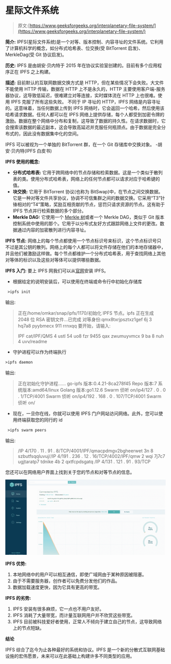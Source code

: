 # 星际文件系统

> 原文:[https://www.geeksforgeeks.org/interplanetary-file-system/](https://www.geeksforgeeks.org/interplanetary-file-system/)

**简介:**
IPFS(星际文件系统)是一个对等、版本控制、内容寻址的文件系统。它利用了计算机科学的概念，如分布式哈希表、位交换(受 BitTorrent 启发)、MerkleDag(受 Git 协议启发)。

**历史:**
IPFS 是由胡安·贝内特于 2015 年在协议实验室创建的。目前有多个应用程序正在 IPFS 之上构建。

**描述:**
目前默认的互联网数据交换方式是 HTTP，但在某些情况下会失败。大文件不能使用 HTTP 传输，数据在 HTTP 上不是永久的，HTTP 主要使用客户端-服务器协议，这导致低延迟，很难建立对等连接，实时媒体流在 HTTP 上也很难。使用 IPFS 克服了所有这些失败。
不同于 IP 寻址的 HTTP，IPFS 网络是内容寻址的。这意味着，当任何数据上传到 IPFS 网络时，它会返回一个哈希，然后使用该哈希请求数据。任何人都可以在 IPFS 网络上提供存储，每个人都受到加密令牌的激励。数据在整个网络中分布和复制，这导致了数据的持久性。在请求数据时，它会搜索该数据的最近副本，这会导致高延迟并克服任何瓶颈点。由于数据是完全分布式的，因此没有数据集中化的空间。

IPFS 可以被视为一个单独的 BitTorrent 群，在一个 Git 存储库中交换对象。
-胡安·贝内特(IPFS 白皮书)

**IPFS 使用的概念:**

*   **分布式哈希表:**
    它用于跨网络中的节点存储和检索数据。这是一个类似于散列表的类。使用分布式哈希表，网络上的任何节点都可以请求对应于哈希键的值。
*   **块交换:**
    它用于 BitTorrent 协议(也称为 BitSwap)中，在节点之间交换数据。它是一种对等文件共享协议，协调不可信集群之间的数据交换。它采用“T3”针锋相对的“T4”策略，奖励互相贡献的节点，惩罚只请求资源的节点。这有助于 IPFS 节点并行检索数据的多个部分。
*   **Merkle DAG:**
    它使用一个 [Merkle 树](https://www.geeksforgeeks.org/introduction-to-merkle-tree/)或者一个 Merkle DAG，类似于 Git 版本控制系统中使用的那个。它用于以分布式友好方式跟踪网络上文件的更改。数据通过内容的加密散列进行内容寻址。

**IPFS 节点:**
网络上的每个节点都使用一个节点标识号来标识，这个节点标识号只不过是其公钥的散列。网络上的每个人都可以将文件存储在他们的本地存储器中，并且他们被激励这样做。每个节点都维护一个分布式哈希表，用于查找网络上其他对等体的标识以及这些对等体可以提供哪些数据。

**IPFS 入门:**
要上 IPFS 网我们可以从[官网](https://ipfs.io/ipfs/QmeQT76CZLBhSxsLfSMyQjKn74UZski4iQSq9bW7YZy6x8/docs/install/)安装 IPFS。

*   根据给定的说明安装后，可以使用在终端或命令行中初始化存储库

```html
 >ipfs init
```

输出:

> 正在/home/omkar/snap/ipfs/1170/初始化 IPFS 节点。ipfs
> 正在生成 2048 位 RSA 密钥文件…已完成
> 对等身份:qmx8txrjpsztxz1gef 6j 3 hq7a8 pyybmecx 911 rrnxqq
> 要开始，请输入:
> 
> IPF cat/IPF/QMS 4 ustl 54 uo8 fzr 9455 qax zwumuyvmcx 9 ba 8 nuh 4 uvv/readme

*   守护进程可以作为终端执行

```html
>ipfs daemon
```

输出:

> 正在初始化守护进程……
> go-ipfs 版本:0.4.21-8ca278f45
> Repo 版本:7
> 系统版本:amd64/linux
> Golang 版本:go1.12.6
> Swarm 侦听 on/ip4/127 . 0 . 0 . 1/TCP/4001
> Swarm 侦听 on/ip4/192 . 168 . 0 . 107/TCP/4001
> Swarm 侦听 on/

*   现在，一旦你在线，你就可以使用 IPFS 门户网站访问网络。此外，您可以使用终端获取您的同行的 id

```html
 >ipfs swarm peers
```

输出:

> /IP 4/170 . 11 . 91 . 8/TCP/4001/IPF/qmacpdmgv2bgheerwet 3n 8 szbutfsqqluvuj//IP 4/191 . 236 . 12 . 16/TCP/4002/IPF/qmw 2 wqi 7j7c7 ugjtaratp7 tdnike 4b 2 qxtfcpdsgatq
> /IP 4/131 . 121 . 91 . 93/TCP

您还可以在网络用户界面上找到关于您的节点和对等节点的信息。

![](img/9bc4b01fb470fbc1d7fae95e9d2b6333.png)

**IPFS 优势:**

1.  本地网络中的用户可以相互通信，即使广域网由于某种原因被阻塞。
2.  由于不需要服务器，创作者可以免费分发他们的作品。
3.  数据加载速度更快，因为它具有更高的带宽。

**IPFS 的劣势:**

1.  IPFS 安装有很多麻烦，它一点也不用户友好。
2.  IPFS 消耗了大量带宽，而计量互联网用户并不欣赏这些带宽。
3.  IPFS 目前被科技爱好者使用，正常人不倾向于建立自己的节点，这导致网络上的节点短缺。

**结论**

IPFS 综合了迄今为止各种最好的系统和协议。IPFS 是一个新的分散式互联网基础设施的宏伟愿景，未来可以在此基础上构建许多不同类型的应用。